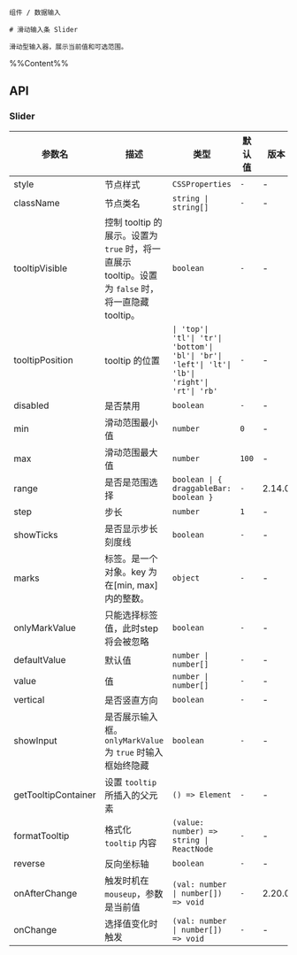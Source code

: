 `````
组件 / 数据输入

# 滑动输入条 Slider

滑动型输入器，展示当前值和可选范围。
`````

%%Content%%

## API

### Slider

|参数名|描述|类型|默认值|版本|
|---|---|---|---|---|
|style|节点样式|`CSSProperties`|`-`|-|
|className|节点类名|`string \| string[]`|`-`|-|
|tooltipVisible|控制 tooltip 的展示。设置为 `true` 时，将一直展示 tooltip。设置为 `false` 时，将一直隐藏 tooltip。|`boolean`|`-`|-|
|tooltipPosition|tooltip 的位置|`\| 'top'\| 'tl'\| 'tr'\| 'bottom'\| 'bl'\| 'br'\| 'left'\| 'lt'\| 'lb'\| 'right'\| 'rt'\| 'rb'`|`-`|-|
|disabled|是否禁用|`boolean`|`-`|-|
|min|滑动范围最小值|`number`|`0`|-|
|max|滑动范围最大值|`number`|`100`|-|
|range|是否是范围选择|`boolean \| { draggableBar: boolean }`|`-`|2.14.0|
|step|步长|`number`|`1`|-|
|showTicks|是否显示步长刻度线|`boolean`|`-`|-|
|marks|标签。是一个对象。key 为在[min, max]内的整数。|`object`|`-`|-|
|onlyMarkValue|只能选择标签值，此时step将会被忽略|`boolean`|`-`|-|
|defaultValue|默认值|`number \| number[]`|`-`|-|
|value|值|`number \| number[]`|`-`|-|
|vertical|是否竖直方向|`boolean`|`-`|-|
|showInput|是否展示输入框。`onlyMarkValue` 为 `true` 时输入框始终隐藏|`boolean`|`-`|-|
|getTooltipContainer|设置 `tooltip` 所插入的父元素|`() => Element`|`-`|-|
|formatTooltip|格式化 `tooltip` 内容|`(value: number) => string \| ReactNode`|`-`|-|
|reverse|反向坐标轴|`boolean`|`-`|-|
|onAfterChange|触发时机在 `mouseup`，参数是当前值|`(val: number \| number[]) => void`|`-`|2.20.0|
|onChange|选择值变化时触发|`(val: number \| number[]) => void`|`-`|-|
